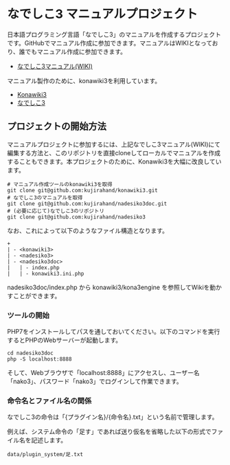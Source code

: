 # なでしこ3 マニュアルプロジェクト

日本語プログラミング言語「なでしこ3」のマニュアルを作成するプロジェクトです。GitHubでマニュアル作成に参加できます。マニュアルはWIKIとなっており、誰でもマニュアル作成に参加できます。

- [なでしこ3マニュアル(WIKI)](https://nadesi.com/v3/doc/)

マニュアル製作のために、konawiki3を利用しています。

- [Konawiki3](https://github.com/kujirahand/konawiki3)
- [なでしこ3](https://nadesi.com/doc3/)

## プロジェクトの開始方法

マニュアルプロジェクトに参加するには、上記なでしこ3マニュアル(WIKI)にて編集する方法と、このリポジトリを直接cloneしてローカルでマニュアルを作成することもできます。本プロジェクトのために、Konawiki3を大幅に改良しています。

```
# マニュアル作成ツールのkonawiki3を取得
git clone git@github.com:kujirahand/konawiki3.git
# なでしこ3のマニュアルを取得
git clone git@github.com:kujirahand/nadesiko3doc.git
# (必要に応じて)なでしこ3のリポジトリ
git clone git@github.com:kujirahand/nadesiko3
```

なお、これによって以下のようなファイル構造となります。

```
+
| - <konawiki3>
| - <nadesiko3>
| - <nadesiko3doc>
|   | - index.php
|   | - konawiki3.ini.php
```

nadesiko3doc/index.php から konawiki3/kona3engine を参照してWikiを動かすことができます。

### ツールの開始

PHP7をインストールしてパスを通しておいてください。以下のコマンドを実行するとPHPのWebサーバーが起動します。

```
cd nadesiko3doc
php -S localhost:8888
```

そして、Webブラウザで「localhost:8888」にアクセスし、ユーザー名「nako3」、パスワード「nako3」でログインして作業できます。


### 命令名とファイル名の関係

なでしこ3の命令は「{プラグイン名}/{命令名}.txt」という名前で管理します。

例えば、システム命令の「足す」であれば送り仮名を省略した以下の形式でファイル名を記述します。

```
data/plugin_system/足.txt
```





